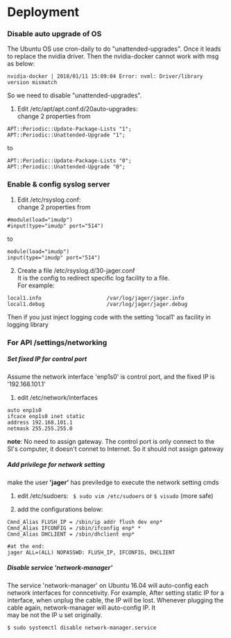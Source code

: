 # Deployment 

### Disable auto upgrade of OS
The Ubuntu OS use cron-daily to do "unattended-upgrades". Once it leads to replace the nvidia driver.
Then the nvidia-docker cannot work with msg as below:
``` shell
nvidia-docker | 2018/01/11 15:09:04 Error: nvml: Driver/library version mismatch
```
So we need to disable "unattended-upgrades".

1. Edit /etc/apt/apt.conf.d/20auto-upgrades:  
change 2 properties from
```
APT::Periodic::Update-Package-Lists "1";
APT::Periodic::Unattended-Upgrade "1";
```
to

```
APT::Periodic::Update-Package-Lists "0";
APT::Periodic::Unattended-Upgrade "0";
```

### Enable & config syslog server
1. Edit /etc/rsyslog.conf:  
change 2 properties from
```
#module(load="imudp")
#input(type="imudp" port="514")
```
to
```
module(load="imudp")
input(type="imudp" port="514")
```
2. Create a file /etc/rsyslog.d/30-jager.conf  
It is the config to redirect specific log facility to a file.  
For example:  
```
local1.info                     /var/log/jager/jager.info
local1.debug                    /var/log/jager/jager.debug
```

Then if you just inject logging code with the setting 'local1' as facility in logging library


### For API /settings/networking

##### Set fixed IP for control port
Assume the network interface 'enp1s0' is control port, and the fixed IP is '192.168.101.1'
1. edit /etc/network/interfaces
```
auto enp1s0
ifcace enp1s0 inet static
address 192.168.101.1
netmask 255.255.255.0
```
**note**: No need to assign gateway. The control port is only connect to the SI's computer, it doesn't connet to Internet. So it should not assign gateway 


##### Add privilege for network setting 
make the user **'jager'** has previledge to execute the network setting cmds

1. edit /etc/sudoers:
``` $ sudo vim /etc/sudoers```  or ``` $ visudo ``` (more safe) 

2. add the configurations below:
``` 
Cmnd_Alias FLUSH_IP = /sbin/ip addr flush dev enp*
Cmnd_Alias IFCONFIG = /sbin/ifconfig enp* *
Cmnd_Alias DHCLIENT = /sbin/dhclient enp*

#at the end:
jager ALL=(ALL) NOPASSWD: FLUSH_IP, IFCONFIG, DHCLIENT
```

##### Disable service 'network-manager'
The service 'network-manager' on Ubuntu 16.04 will auto-config each network interfaces for conncetivity. For example, After setting static IP for a interface, when unplug the cable, the IP will be lost. Whenever plugging the cable again, network-manager will auto-config IP. It   
may be not the IP u set originally.
``` shell
$ sudo systemctl disable network-manager.service
